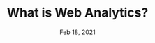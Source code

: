 ---
title: "What is Web Analytics?"
tags: ["Web Analytics"]
date: "Feb 18, 2021"
description: "What is Web Analytics?"
readTime: 3
image: "./web_analytics.png"
---
